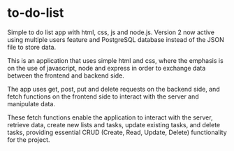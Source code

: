 # to-do-list
Simple to do list app with html, css, js and node.js. 
Version 2 now active using multiple users feature and PostgreSQL database instead of the JSON file to store data.

This is an application that uses simple html and css, where the emphasis is on the use of javascript, node and express in order to exchange data between the frontend and backend side.

The app uses get, post, put and delete requests on the backend side, and fetch functions on the frontend side to interact with the server and manipulate data.

These fetch functions enable the application to interact with the server, retrieve data, create new lists and tasks, update existing tasks, and delete tasks, providing essential CRUD (Create, Read, Update, Delete) functionality for the project.
